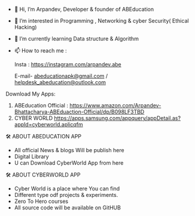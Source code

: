 - 👋 Hi, I’m Arpandev, Developer & founder of ABEducation 
- 👀 I’m interested in Programming , Networking & cyber Security( Ethical Hacking) 
- 🌱 I’m currently learning Data structure & Algorithm
- 📫 How to reach me :

   Insta : https://instagram.com/arpandev.abe

   E-mail- abeducationapk@gmail.com / helpdesk_abeducation@outlook.com

Download My Apps:
1. ABEducation Official :
https://www.amazon.com/Arpandev-Bhattacharya-ABEduaction-Official/dp/B098LF3TBD
2. CYBER WORLD
https://apps.samsung.com/appquery/appDetail.as?appId=cyberworld.aplicqfm

🛠 ABOUT ABEDUCATION APP 

- All official News & blogs Will be publish here
- Digital Library
- U can Download CyberWorld App from here


🛠 ABOUT CYBERWORLD APP

- Cyber World is a place where You can find 
- Different type odf projects & experiments. 
- Zero To Hero courses 
- All source code will be available on GitHUB





